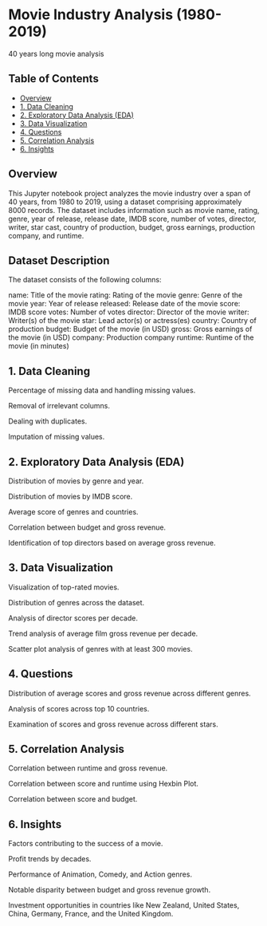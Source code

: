 # Movie Industry Analysis (1980-2019)
40 years long movie analysis

## Table of Contents
- [Overview](#overview)
- [1. Data Cleaning](#data-cleaning)
- [2. Exploratory Data Analysis (EDA)](#exploratory-data-analysis-eda)
- [3. Data Visualization](#data-visualization)
- [4. Questions](#key-questions)
- [5. Correlation Analysis](#correlation-analysis)
- [6. Insights](#insights)


  
## Overview
This Jupyter notebook project analyzes the movie industry over a span of 40 years, from 1980 to 2019, using a dataset comprising approximately 8000 records. The dataset includes information such as movie name, rating, genre, year of release, release date, IMDB score, number of votes, director, writer, star cast, country of production, budget, gross earnings, production company, and runtime.

## Dataset Description
The dataset consists of the following columns:

name: Title of the movie
rating: Rating of the movie
genre: Genre of the movie
year: Year of release
released: Release date of the movie
score: IMDB score
votes: Number of votes
director: Director of the movie
writer: Writer(s) of the movie
star: Lead actor(s) or actress(es)
country: Country of production
budget: Budget of the movie (in USD)
gross: Gross earnings of the movie (in USD)
company: Production company
runtime: Runtime of the movie (in minutes)






## 1. Data Cleaning
Percentage of missing data and handling missing values.

Removal of irrelevant columns.

Dealing with duplicates.

Imputation of missing values.

## 2. Exploratory Data Analysis (EDA)

Distribution of movies by genre and year.

Distribution of movies by IMDB score.

Average score of genres and countries.

Correlation between budget and gross revenue.

Identification of top directors based on average gross revenue.


## 3. Data Visualization

Visualization of top-rated movies.

Distribution of genres across the dataset.

Analysis of director scores per decade.

Trend analysis of average film gross revenue per decade.

Scatter plot analysis of genres with at least 300 movies.


## 4. Questions

Distribution of average scores and gross revenue across different genres.

Analysis of scores across top 10 countries.

Examination of scores and gross revenue across different stars.


## 5. Correlation Analysis

Correlation between runtime and gross revenue.

Correlation between score and runtime using Hexbin Plot.

Correlation between score and budget.


## 6. Insights

Factors contributing to the success of a movie.

Profit trends by decades.

Performance of Animation, Comedy, and Action genres.

Notable disparity between budget and gross revenue growth.

Investment opportunities in countries like New Zealand, United States, China, Germany, France, and the United Kingdom.

